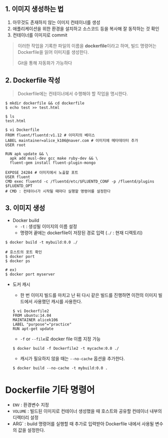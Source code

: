 ## 1. 이미지 생성하는 법

1. 아무것도 존재하지 않는 이미지 컨테이너를 생성
2. 애플리케이션을 위한 환경을 설치하고 소스코드 등을 복사해 잘 동작하는 것 확인
3. 컨테이너를 이미지로 commit

>  이러한 작업을 기록한 파일의 이름을 **dockerfile**이라고 하며, 빌드 명령어는 Dockerfile을 읽어 이미지를 생성한다.
>
> Git을 통해 자동화가 가능하다

## 2. Dockerfile 작성

> Dockerfile에는 컨테이너에서 수행해야 할 작업을 명시한다.

```shell
$ mkdir dockerfile && cd dockerfile
$ echo test >> test.html

$ ls
test.html
```

```shell
$ vi Dockerfile
FROM fluent/fluentd:v1.12 # 이미지의 베이스
LABEL maintainer=alice_k106@naver.com # 이미지에 메타데이터 추가
USER root

RUN apk update && \
  apk add musl-dev gcc make ruby-dev && \
  fluent-gem install fluent-plugin-mongo

EXPOSE 24284 # 이미지에서 노출할 포트
USER fluent
CMD exec fluentd -c /fluentd/etc/$FLUENTD_CONF -p /fluentd/plugins $FLUENTD_OPT
# CMD : 컨테이너가 시작될 때마다 실행할 명령어를 설정한다
```

## 3. 이미지 생성

* Docker build
  * `-t` : 생성될 이미지의 이름 설정
  * 명령어 끝에는 dockerfile이 저장된 경로 입력 (`./` : 현재 디렉토리)

```shell
$ docker build -t mybuild:0.0 ./
```

```shell
# 호스트의 포트 확인
$ docker port 
$ docker ps

# ex)
$ docker port myserver
```

* 도커 캐시

  * 한 번 이미지 빌드를 마치고 난 뒤 다시  같은 빌드를 진행하면 이전의 이미지 빌드에서 사용했던 캐시를 사용한다.

  ```shell
  $ vi Dockerfile2
  FROM ubuntu:14.04
  MAINTAINER alicek106
  LABEL "purpose"="practice"
  RUN apt-get update
  ```

  * `-f` or `--file`로 docker file 이름 지정 가능

  ```shell
  $ docker build -f Dockerfile2 -t mycache:0.0 ./
  ```

  * 캐시가 필요하지 않을 때는 `--no-cache` 옵션을 추가한다.

  ```shell
  $ docker build --no-cache -t mybuild:0.0 .
  ```

  

# Dockerfile 기타 명령어

* `ENV` : 환경변수 지정
* `VOLUME` : 빌드된 이미지로 컨테이너 생성했을 때 호스트와 공유할 컨테이너 내부의 디렉터리 설정
* ARG` : build 명령어를 실행할 때 추가로 입력받아 Dockerfile 내에서 사용될 변수의 값을 설정한다.

